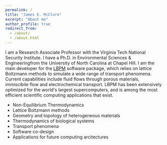 ```yaml
---
permalink: /
title: "James E. McClure"
excerpt: "About me"
author_profile: true
redirect_from: 
  - /about/
  - /about.html
---
```


I am a Research Associate Professor with the Virginia Tech National Security Institute. I have a Ph.D. in Environmental Sciences & Engineeringfrom the University of North Carolina at Chapel Hill. I am the main developer for the [LBPM](https://lbpm-sim.org/) software package, which relies on lattice Boltzmann methods to simulate a wide range of transport phenomena. Current capabilities include fluid flows through porous materials, immiscibile flow and electrochemical transport. LBPM has been extensively optimized for the world's largest supercomputers, and is among the most efficient scientific computing applications that exist. 

 * Non-Equilibrium Thermodynamics
 * Lattice Boltzmann methods
 * Geometry and topology of heterogeneous materials
 * Thermodynamics of biological systems 
 * Transport phenomena
 * Software co-design
 * Applications for future computing arcitectures

